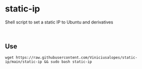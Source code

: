 # static-ip
Shell script to set a static IP to Ubuntu and derivatives

<br>

## Use

```
wget https://raw.githubusercontent.com/Viniciusalopes/static-ip/main/static-ip && sudo bash static-ip
```
